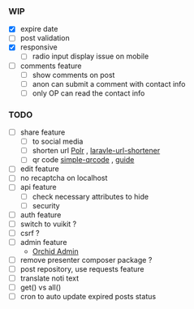 ### **WIP**

- [x] expire date
- [ ] post validation
- [x] responsive
  - [ ] radio input display issue on mobile
- [ ] comments feature
  - [ ] show comments on post
  - [ ] anon can submit a comment with contact info
  - [ ] only OP can read the contact info

### **TODO**

- [ ] share feature
  - [ ] to social media
  - [ ] shorten url [Polr](https://github.com/cydrobolt/polr/)
    , [laravle-url-shortener](https://github.com/LaraCrafts/laravel-url-shortener)
  - [ ] qr code [simple-qrcode](https://github.com/SimpleSoftwareIO/simple-qrcode)
    , [guide](https://kerneldev.com/qr-codes-in-laravel-complete-guide/)
- [ ] edit feature
- [ ] no recaptcha on localhost
- [ ] api feature
  - [ ] check necessary attributes to hide
  - [ ] security
- [ ] auth feature
- [ ] switch to vuikit ?
- [ ] csrf ?
- [ ] admin feature
  - [Orchid Admin](https://www.notion.so/Orchid-Admin-6cf1211499b347f68dad4b00152cffe0)
- [ ] remove presenter composer package ?
- [ ] post repository, use requests feature
- [ ] translate noti text
- [ ] get() vs all()
- [ ] cron to auto update expired posts status
